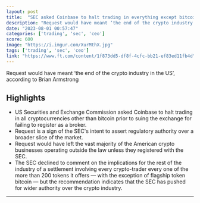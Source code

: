 ```yaml
---
layout: post
title:  "SEC asked Coinbase to halt trading in everything except bitcoin, CEO says"
description: "Request would have meant ‘the end of the crypto industry in the US’, according to Brian Armstrong"
date: "2023-08-01 00:57:47"
categories: ['trading', 'sec', 'ceo']
score: 600
image: "https://i.imgur.com/XurMthX.jpg"
tags: ['trading', 'sec', 'ceo']
link: "https://www.ft.com/content/1f873dd5-df8f-4cfc-bb21-ef83ed11fb4d"
---
```


Request would have meant ‘the end of the crypto industry in the US’, according to Brian Armstrong

## Highlights

- US Securities and Exchange Commission asked Coinbase to halt trading in all cryptocurrencies other than bitcoin prior to suing the exchange for failing to register as a broker.
- Request is a sign of the SEC's intent to assert regulatory authority over a broader slice of the market.
- Request would have left the vast majority of the American crypto businesses operating outside the law unless they registered with the SEC.
- The SEC declined to comment on the implications for the rest of the industry of a settlement involving every crypto-trader every one of the more than 200 tokens it offers — with the exception of flagship token bitcoin — but the recommendation indicates that the SEC has pushed for wider authority over the crypto industry.

---
